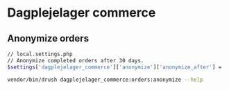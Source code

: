 # Dagplejelager commerce

## Anonymize orders

```sh
// local.settings.php
// Anonymize completed orders after 30 days.
$settings['dagplejelager_commerce']['anonymize']['anonymize_after'] = '30 days';
```

```sh
vendor/bin/drush dagplejelager_commerce:orders:anonymize --help
```
